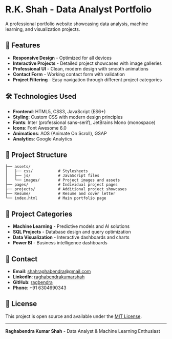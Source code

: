 # R.K. Shah - Data Analyst Portfolio

A professional portfolio website showcasing data analysis, machine learning, and visualization projects.

## 🚀 Features

- **Responsive Design** - Optimized for all devices
- **Interactive Projects** - Detailed project showcases with image galleries
- **Professional UI** - Clean, modern design with smooth animations
- **Contact Form** - Working contact form with validation
- **Project Filtering** - Easy navigation through different project categories

## 🛠️ Technologies Used

- **Frontend**: HTML5, CSS3, JavaScript (ES6+)
- **Styling**: Custom CSS with modern design principles
- **Fonts**: Inter (professional sans-serif), JetBrains Mono (monospace)
- **Icons**: Font Awesome 6.0
- **Animations**: AOS (Animate On Scroll), GSAP
- **Analytics**: Google Analytics

## 📁 Project Structure

```
├── assets/
│   ├── css/           # Stylesheets
│   ├── js/            # JavaScript files
│   └── images/        # Project images and assets
├── pages/             # Individual project pages
├── projects/          # Additional project showcases
├── Resume/            # Resume and cover letter
└── index.html         # Main portfolio page
```

## 🎯 Project Categories

- **Machine Learning** - Predictive models and AI solutions
- **SQL Projects** - Database design and query optimization
- **Data Visualization** - Interactive dashboards and charts
- **Power BI** - Business intelligence dashboards

## 📧 Contact

- **Email**: shahraghabendra@gmail.com
- **LinkedIn**: [raghabendrakumarshah](https://linkedin.com/in/raghabendrakumarshah)
- **GitHub**: [ragbendra](https://github.com/ragbendra)
- **Phone**: +91 6304690343

## 📄 License

This project is open source and available under the [MIT License](LICENSE).

---

**Raghabendra Kumar Shah** - Data Analyst & Machine Learning Enthusiast